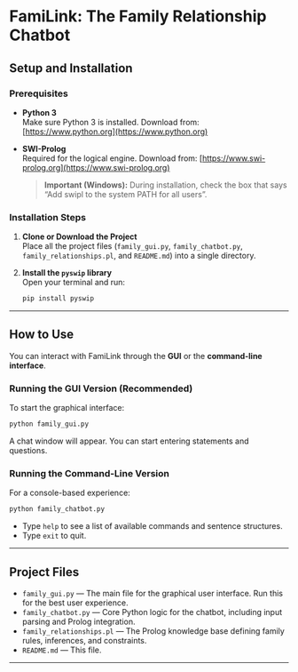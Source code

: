 # FamiLink: The Family Relationship Chatbot

## Setup and Installation

### Prerequisites

- **Python 3**  
  Make sure Python 3 is installed. Download from: [https://www.python.org](https://www.python.org)

- **SWI-Prolog**  
  Required for the logical engine. Download from: [https://www.swi-prolog.org](https://www.swi-prolog.org)  
  > **Important (Windows):** During installation, check the box that says “Add swipl to the system PATH for all users”.

### Installation Steps

1. **Clone or Download the Project**  
   Place all the project files (`family_gui.py`, `family_chatbot.py`, `family_relationships.pl`, and `README.md`) into a single directory.

2. **Install the `pyswip` library**  
   Open your terminal and run:

   ```bash
   pip install pyswip

---

## How to Use

You can interact with FamiLink through the **GUI** or the **command-line interface**.

### Running the GUI Version (Recommended)

To start the graphical interface:

```bash
python family_gui.py
```

A chat window will appear. You can start entering statements and questions.

### Running the Command-Line Version

For a console-based experience:

```bash
python family_chatbot.py
```

* Type `help` to see a list of available commands and sentence structures.
* Type `exit` to quit.

---

## Project Files

* `family_gui.py` — The main file for the graphical user interface. Run this for the best user experience.
* `family_chatbot.py` — Core Python logic for the chatbot, including input parsing and Prolog integration.
* `family_relationships.pl` — The Prolog knowledge base defining family rules, inferences, and constraints.
* `README.md` — This file.

---
